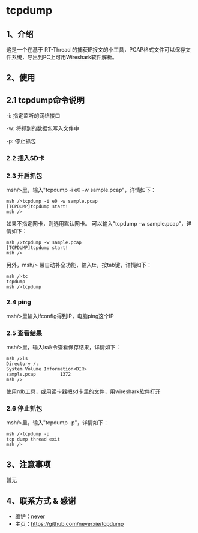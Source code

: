 # tcpdump

## 1、介绍
这是一个在基于 RT-Thread 的捕获IP报文的小工具，PCAP格式文件可以保存文件系统，导出到PC上可用Wireshark软件解析。

## 2、使用

## 2.1 tcpdump命令说明

-i: 指定监听的网络接口

-w: 将抓到的数据包写入文件中

-p: 停止抓包

### 2.2 插入SD卡

### 2.3 开启抓包

msh/>里，输入"tcpdump -i e0 -w sample.pcap"，详情如下：

```
msh />tcpdump -i e0 -w sample.pcap
[TCPDUMP]tcpdump start!
msh />
```

如果不指定网卡，则选用默认网卡。
可以输入"tcpdump -w sample.pcap"，详情如下：

```
msh />tcpdump -w sample.pcap
[TCPDUMP]tcpdump start!
msh />
```


另外，msh/> 带自动补全功能，输入tc，按tab键，详情如下：

```
msh />tc
tcpdump
msh />tcpdump
```

### 2.4 ping

msh/>里输入ifconfig得到IP，电脑ping这个IP

### 2.5 查看结果

msh/>里，输入ls命令查看保存结果，详情如下：

```
msh />ls
Directory /:
System Volume Information<DIR>                    
sample.pcap         1372                     
msh />
```
使用rdb工具，或用读卡器把sd卡里的文件，用wireshark软件打开

### 2.6 停止抓包

msh/>里，输入"tcpdump -p"，详情如下：

```
msh />tcpdump -p
tcp dump thread exit
msh />
```

## 3、注意事项

暂无

## 4、联系方式 & 感谢

* 维护：[never](https://github.com/neverxie)
* 主页：https://github.com/neverxie/tcpdump
